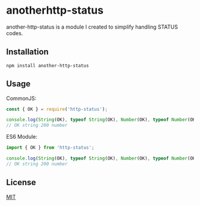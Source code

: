 # anotherhttp-status

another-http-status is a module I created to simplify handling STATUS codes.

## Installation

```
npm install another-http-status
```

## Usage

CommonJS:
```javascript
const { OK } = require('http-status');

console.log(String(OK), typeof String(OK), Number(OK), typeof Number(OK));
// OK string 200 number
```

ES6 Module:
```javascript
import { OK } from 'http-status';

console.log(String(OK), typeof String(OK), Number(OK), typeof Number(OK));
// OK string 200 number
```

## License
[MIT](https://choosealicense.com/licenses/mit/)